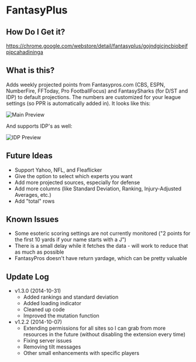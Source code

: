 FantasyPlus
===========

How Do I Get it?
------
https://chrome.google.com/webstore/detail/fantasyplus/gojndgicjncbiobejfpjpcahadininga

What is this?
------

Adds weekly projected points from Fantasypros.com (CBS, ESPN, NumberFire, FFToday, Pro FootballFocus) and FantasySharks (for D/ST and IDP) to default projections. The numbers are customized for your league settings (so PPR is automatically added in). It looks like this:

![Main Preview](http://i.imgur.com/6zoZWli.png)

And supports IDP's as well:

![IDP Preview](http://i.imgur.com/GKYSZHL.png)

Future Ideas
------
* Support Yahoo, NFL, and Fleaflicker
* Give the option to select which experts you want
* Add more projected sources, especially for defense
* Add more columns (like Standard Deviation, Ranking, Injury-Adjusted Averages, etc.)
* Add "total" rows

Known Issues
------
* Some esoteric scoring settings are not currently monitored ("2 points for the first 10 yards if your name starts with a J")
* There is a small delay while it fetches the data - will work to reduce that as much as possible
* FantasyPros doesn't have return yardage, which can be pretty valuable

Update Log
------
* v1.3.0 (2014-10-31)
  * Added rankings and standard deviation
  * Added loading indicator
  * Cleaned up code
  * Improved the mutation function
* v1.2.2 (2014-10-07)
  * Extending permissions for all sites so I can grab from more resources in the future (without disabling the extension every time)
  * Fixing server issues
  * Removing tilt messages
  * Other small enhancements with specific players
